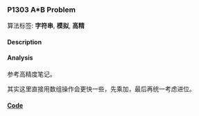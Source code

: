 ### P1303 A*B Problem

算法标签: **字符串**, **模拟**, **高精**


#### Description

#### Analysis

参考高精度笔记。

其实这里直接用数组操作会更快一些，先乘加，最后再统一考虑进位。

#### [Code](../cpp/p1303.cpp) 

